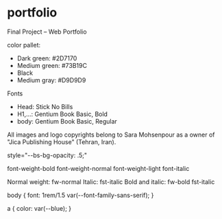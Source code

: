 # portfolio
Final Project – Web Portfolio

color pallet:
- Dark green: #2D7170 
- Medium green: #73B19C
- Black
- Medium gray: #D9D9D9

Fonts
- Head: Stick No Bills
- H1,...: Gentium Book Basic, Bold
- body: Gentium Book Basic, Regular


All images and logo copyrights belong to Sara Mohsenpour as a owner of "Jica Publishing House" (Tehran, Iran).


style="--bs-bg-opacity: .5;"

font-weight-bold
font-weight-normal
font-weight-light
font-italic

Normal weight: fw-normal
Italic: fst-italic
Bold and italic: fw-bold fst-italic

body {
  font: 1rem/1.5 var(--font-family-sans-serif);
}

a {
  color: var(--blue);
}